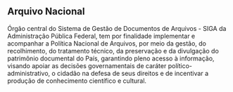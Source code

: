 Arquivo Nacional
---

Órgão central do Sistema de Gestão de Documentos de Arquivos - SIGA da Administração Pública Federal, tem por finalidade implementar e acompanhar a Política Nacional de Arquivos, por meio da gestão, do recolhimento, do tratamento técnico, da preservação e da divulgação do patrimônio documental do País, garantindo pleno acesso à informação, visando apoiar as decisões governamentais de caráter político-administrativo, o cidadão na defesa de seus direitos e de incentivar a produção de conhecimento científico e cultural.
